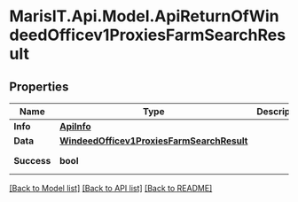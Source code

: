 
# MarisIT.Api.Model.ApiReturnOfWindeedOfficev1ProxiesFarmSearchResult

## Properties

Name | Type | Description | Notes
------------ | ------------- | ------------- | -------------
**Info** | [**ApiInfo**](ApiInfo.md) |  | [optional] 
**Data** | [**WindeedOfficev1ProxiesFarmSearchResult**](WindeedOfficev1ProxiesFarmSearchResult.md) |  | [optional] 
**Success** | **bool** |  | [optional] [readonly] 

[[Back to Model list]](../README.md#documentation-for-models)
[[Back to API list]](../README.md#documentation-for-api-endpoints)
[[Back to README]](../README.md)


